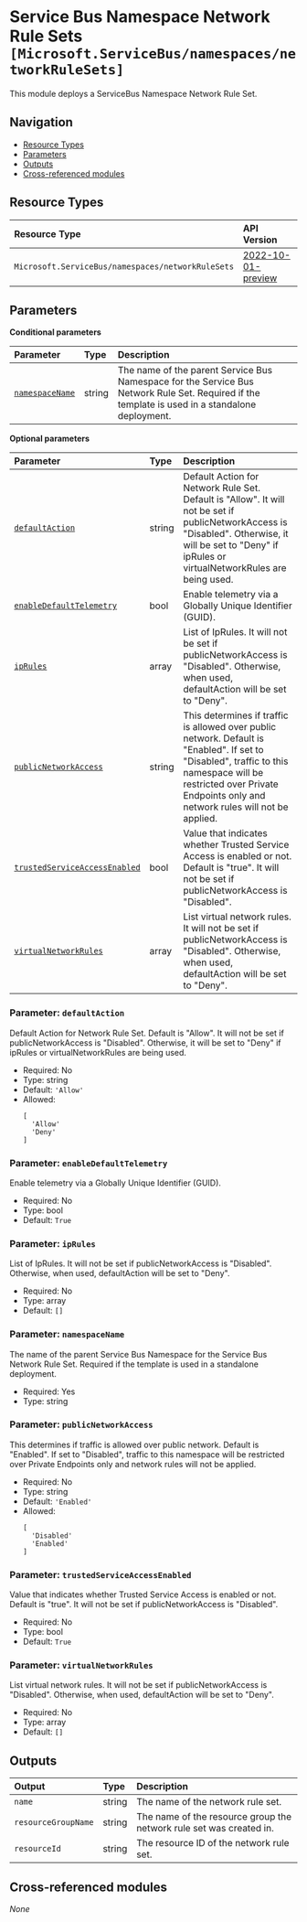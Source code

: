 # Service Bus Namespace Network Rule Sets `[Microsoft.ServiceBus/namespaces/networkRuleSets]`

This module deploys a ServiceBus Namespace Network Rule Set.

## Navigation

- [Resource Types](#Resource-Types)
- [Parameters](#Parameters)
- [Outputs](#Outputs)
- [Cross-referenced modules](#Cross-referenced-modules)

## Resource Types

| Resource Type | API Version |
| :-- | :-- |
| `Microsoft.ServiceBus/namespaces/networkRuleSets` | [2022-10-01-preview](https://learn.microsoft.com/en-us/azure/templates/Microsoft.ServiceBus/2022-10-01-preview/namespaces/networkRuleSets) |

## Parameters

**Conditional parameters**

| Parameter | Type | Description |
| :-- | :-- | :-- |
| [`namespaceName`](#parameter-namespacename) | string | The name of the parent Service Bus Namespace for the Service Bus Network Rule Set. Required if the template is used in a standalone deployment. |

**Optional parameters**

| Parameter | Type | Description |
| :-- | :-- | :-- |
| [`defaultAction`](#parameter-defaultaction) | string | Default Action for Network Rule Set. Default is "Allow". It will not be set if publicNetworkAccess is "Disabled". Otherwise, it will be set to "Deny" if ipRules or virtualNetworkRules are being used. |
| [`enableDefaultTelemetry`](#parameter-enabledefaulttelemetry) | bool | Enable telemetry via a Globally Unique Identifier (GUID). |
| [`ipRules`](#parameter-iprules) | array | List of IpRules. It will not be set if publicNetworkAccess is "Disabled". Otherwise, when used, defaultAction will be set to "Deny". |
| [`publicNetworkAccess`](#parameter-publicnetworkaccess) | string | This determines if traffic is allowed over public network. Default is "Enabled". If set to "Disabled", traffic to this namespace will be restricted over Private Endpoints only and network rules will not be applied. |
| [`trustedServiceAccessEnabled`](#parameter-trustedserviceaccessenabled) | bool | Value that indicates whether Trusted Service Access is enabled or not. Default is "true". It will not be set if publicNetworkAccess is "Disabled". |
| [`virtualNetworkRules`](#parameter-virtualnetworkrules) | array | List virtual network rules. It will not be set if publicNetworkAccess is "Disabled". Otherwise, when used, defaultAction will be set to "Deny". |

### Parameter: `defaultAction`

Default Action for Network Rule Set. Default is "Allow". It will not be set if publicNetworkAccess is "Disabled". Otherwise, it will be set to "Deny" if ipRules or virtualNetworkRules are being used.
- Required: No
- Type: string
- Default: `'Allow'`
- Allowed:
  ```Bicep
  [
    'Allow'
    'Deny'
  ]
  ```

### Parameter: `enableDefaultTelemetry`

Enable telemetry via a Globally Unique Identifier (GUID).
- Required: No
- Type: bool
- Default: `True`

### Parameter: `ipRules`

List of IpRules. It will not be set if publicNetworkAccess is "Disabled". Otherwise, when used, defaultAction will be set to "Deny".
- Required: No
- Type: array
- Default: `[]`

### Parameter: `namespaceName`

The name of the parent Service Bus Namespace for the Service Bus Network Rule Set. Required if the template is used in a standalone deployment.
- Required: Yes
- Type: string

### Parameter: `publicNetworkAccess`

This determines if traffic is allowed over public network. Default is "Enabled". If set to "Disabled", traffic to this namespace will be restricted over Private Endpoints only and network rules will not be applied.
- Required: No
- Type: string
- Default: `'Enabled'`
- Allowed:
  ```Bicep
  [
    'Disabled'
    'Enabled'
  ]
  ```

### Parameter: `trustedServiceAccessEnabled`

Value that indicates whether Trusted Service Access is enabled or not. Default is "true". It will not be set if publicNetworkAccess is "Disabled".
- Required: No
- Type: bool
- Default: `True`

### Parameter: `virtualNetworkRules`

List virtual network rules. It will not be set if publicNetworkAccess is "Disabled". Otherwise, when used, defaultAction will be set to "Deny".
- Required: No
- Type: array
- Default: `[]`


## Outputs

| Output | Type | Description |
| :-- | :-- | :-- |
| `name` | string | The name of the network rule set. |
| `resourceGroupName` | string | The name of the resource group the network rule set was created in. |
| `resourceId` | string | The resource ID of the network rule set. |

## Cross-referenced modules

_None_
